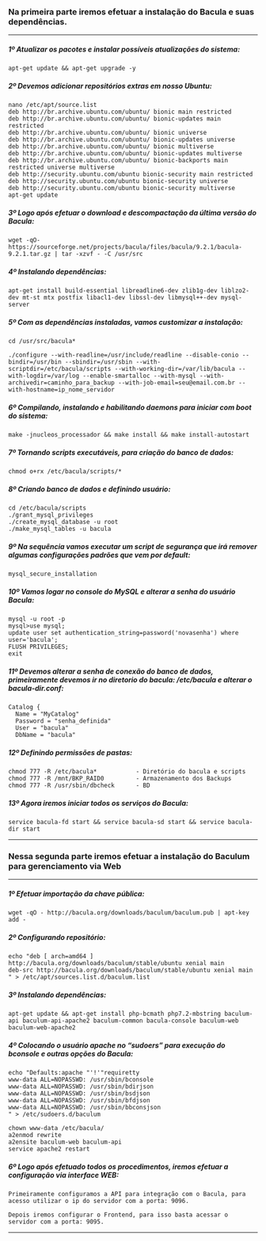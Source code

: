 ### Na primeira parte iremos efetuar a instalação do Bacula e suas dependências.
*******

##### 1º Atualizar os pacotes e instalar possíveis atualizações do sistema:

```
apt-get update && apt-get upgrade -y
```

##### 2º Devemos adicionar repositórios extras em nosso Ubuntu:

```
nano /etc/apt/source.list
deb http://br.archive.ubuntu.com/ubuntu/ bionic main restricted
deb http://br.archive.ubuntu.com/ubuntu/ bionic-updates main restricted
deb http://br.archive.ubuntu.com/ubuntu/ bionic universe
deb http://br.archive.ubuntu.com/ubuntu/ bionic-updates universe
deb http://br.archive.ubuntu.com/ubuntu/ bionic multiverse
deb http://br.archive.ubuntu.com/ubuntu/ bionic-updates multiverse
deb http://br.archive.ubuntu.com/ubuntu/ bionic-backports main restricted universe multiverse
deb http://security.ubuntu.com/ubuntu bionic-security main restricted
deb http://security.ubuntu.com/ubuntu bionic-security universe
deb http://security.ubuntu.com/ubuntu bionic-security multiverse
apt-get update
```

##### 3º Logo após efetuar o download e descompactação da última versão do Bacula:

```
wget -qO- https://sourceforge.net/projects/bacula/files/bacula/9.2.1/bacula-9.2.1.tar.gz | tar -xzvf - -C /usr/src
```

##### 4º Instalando dependências: 

```
apt-get install build-essential libreadline6-dev zlib1g-dev liblzo2-dev mt-st mtx postfix libacl1-dev libssl-dev libmysql++-dev mysql-server
```

##### 5º Com as dependências instaladas, vamos customizar a instalação:

```
cd /usr/src/bacula*

./configure --with-readline=/usr/include/readline --disable-conio --bindir=/usr/bin --sbindir=/usr/sbin --with-scriptdir=/etc/bacula/scripts --with-working-dir=/var/lib/bacula --with-logdir=/var/log --enable-smartalloc --with-mysql --with-archivedir=caminho_para_backup --with-job-email=seu@email.com.br --with-hostname=ip_nome_servidor
```

##### 6º Compilando, instalando e habilitando daemons para iniciar com boot do sistema:

```
make -jnucleos_processador && make install && make install-autostart
```

##### 7º Tornando scripts executáveis, para criação do banco de dados:

```
chmod o+rx /etc/bacula/scripts/*
```

##### 8º Criando banco de dados e definindo usuário:

```
cd /etc/bacula/scripts
./grant_mysql_privileges
./create_mysql_database -u root
./make_mysql_tables -u bacula
```

##### 9º Na sequência vamos executar um script de segurança que irá remover algumas configurações padrões que vem por default:

```
mysql_secure_installation
```

##### 10º Vamos logar no console do MySQL e alterar a senha do usuário Bacula:

```
mysql -u root -p
mysql>use mysql;
update user set authentication_string=password('novasenha') where user='bacula';
FLUSH PRIVILEGES;
exit
```

##### 11º Devemos alterar a senha de conexão do banco de dados, primeiramente devemos ir no diretorio do bacula: /etc/bacula e alterar o bacula-dir.conf:

```
Catalog {
  Name = "MyCatalog"
  Password = "senha_definida"
  User = "bacula"
  DbName = "bacula"
```

##### 12º Definindo permissões de pastas:

```
chmod 777 -R /etc/bacula*           - Diretório do bacula e scripts
chmod 777 -R /mnt/BKP_RAID0         - Armazenamento dos Backups
chmod 777 -R /usr/sbin/dbcheck      - BD
```

##### 13º Agora iremos iniciar todos os serviços do Bacula:

```
service bacula-fd start && service bacula-sd start && service bacula-dir start
```

*******

### Nessa segunda parte iremos efetuar a instalação do Baculum para gerenciamento via Web
*******
##### 1º Efetuar importação da chave pública:

```
wget -qO - http://bacula.org/downloads/baculum/baculum.pub | apt-key add -
```

##### 2º Configurando repositório:

```
echo "deb [ arch=amd64 ] http://bacula.org/downloads/baculum/stable/ubuntu xenial main
deb-src http://bacula.org/downloads/baculum/stable/ubuntu xenial main
" > /etc/apt/sources.list.d/baculum.list
```

##### 3º Instalando dependências: 

```
apt-get update && apt-get install php-bcmath php7.2-mbstring baculum-api baculum-api-apache2 baculum-common bacula-console baculum-web baculum-web-apache2
```

##### 4º Colocando o usuário apache no “sudoers” para execução do bconsole e outras opções do Bacula:

```
echo "Defaults:apache "'!'"requiretty
www-data ALL=NOPASSWD: /usr/sbin/bconsole
www-data ALL=NOPASSWD: /usr/sbin/bdirjson
www-data ALL=NOPASSWD: /usr/sbin/bsdjson
www-data ALL=NOPASSWD: /usr/sbin/bfdjson
www-data ALL=NOPASSWD: /usr/sbin/bbconsjson
" > /etc/sudoers.d/baculum

chown www-data /etc/bacula/
a2enmod rewrite
a2ensite baculum-web baculum-api
service apache2 restart
```

##### 6º Logo após efetuado todos os procedimentos, iremos efetuar a configuração via interface WEB:

```
Primeiramente configuramos a API para integração com o Bacula, para acesso utilizar o ip do servidor com a porta: 9096. 

Depois iremos configurar o Frontend, para isso basta acessar o servidor com a porta: 9095.
```

*******
